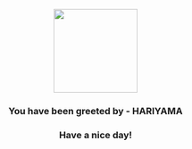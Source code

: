 <p align="center">
            <img src="https://raw.githubusercontent.com/PokeAPI/sprites/master/sprites/pokemon/297.png" width="150" height="150">
          </p>
          <h3 align="center">You have been greeted by - <b>HARIYAMA</b></h3>
          <h3 align="center">Have a nice day!</h3>

